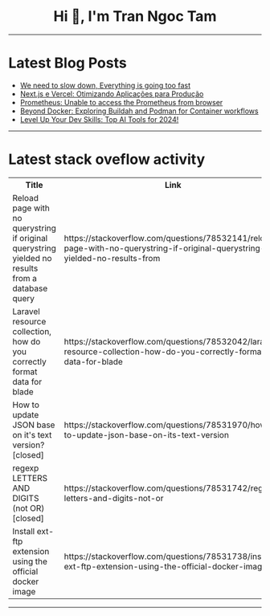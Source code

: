 <h1 align="center">Hi 👋, I'm Tran Ngoc Tam</h1>

---

# Latest Blog Posts 
<!-- BLOG-POST-LIST:START -->
- [We need to slow down, Everything is going too fast](https://dev.to/shreyvijayvargiya/we-need-to-slow-down-everything-is-going-too-fast-db4)
- [Next.js e Vercel: Otimizando Aplicações para Produção](https://dev.to/vitorrios1001/nextjs-e-vercel-otimizando-aplicacoes-para-producao-378j)
- [Prometheus: Unable to access the Prometheus from browser](https://dev.to/anil_gupta_8c14d017c93304/prometheus-unable-to-access-the-prometheus-from-browser-1li2)
- [Beyond Docker: Exploring Buildah and Podman for Container workflows](https://dev.to/ahmadmohey/beyond-docker-exploring-buildah-and-podman-for-container-workflows-3lnk)
- [Level Up Your Dev Skills: Top AI Tools for 2024!](https://dev.to/futuristicgeeks/level-up-your-dev-skills-top-ai-tools-for-2024-25oe)
<!-- BLOG-POST-LIST:END -->

---

# Latest stack oveflow activity
<table>
  <tr><th>Title</th><th>Link</th></tr>
  <!-- STACKOVERFLOW:START --><tr><td>Reload page with no querystring if original querystring yielded no results from a database query</td><td>https://stackoverflow.com/questions/78532141/reload-page-with-no-querystring-if-original-querystring-yielded-no-results-from</td></tr><tr><td>Laravel resource collection, how do you correctly format data for blade</td><td>https://stackoverflow.com/questions/78532042/laravel-resource-collection-how-do-you-correctly-format-data-for-blade</td></tr><tr><td>How to update JSON base on it&#39;s text version? [closed]</td><td>https://stackoverflow.com/questions/78531970/how-to-update-json-base-on-its-text-version</td></tr><tr><td>regexp LETTERS AND DIGITS &lpar;not OR&rpar; [closed]</td><td>https://stackoverflow.com/questions/78531742/regexp-letters-and-digits-not-or</td></tr><tr><td>Install ext-ftp extension using the official docker image</td><td>https://stackoverflow.com/questions/78531738/install-ext-ftp-extension-using-the-official-docker-image</td></tr><!-- STACKOVERFLOW:END -->
</table>

---


